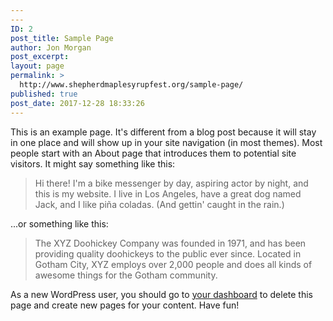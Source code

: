 ```yaml
---
---
ID: 2
post_title: Sample Page
author: Jon Morgan
post_excerpt:
layout: page
permalink: >
  http://www.shepherdmaplesyrupfest.org/sample-page/
published: true
post_date: 2017-12-28 18:33:26
---
```

This is an example page. It's different from a blog post because it will stay in one place and will show up in your site navigation (in most themes). Most people start with an About page that introduces them to potential site visitors. It might say something like this:

<blockquote>Hi there! I'm a bike messenger by day, aspiring actor by night, and this is my website. I live in Los Angeles, have a great dog named Jack, and I like pi&#241;a coladas. (And gettin' caught in the rain.)</blockquote>

...or something like this:

<blockquote>The XYZ Doohickey Company was founded in 1971, and has been providing quality doohickeys to the public ever since. Located in Gotham City, XYZ employs over 2,000 people and does all kinds of awesome things for the Gotham community.</blockquote>

As a new WordPress user, you should go to <a href="http://2018.shepherdmaplesyrupfestival.com/wp-admin/">your dashboard</a> to delete this page and create new pages for your content. Have fun!